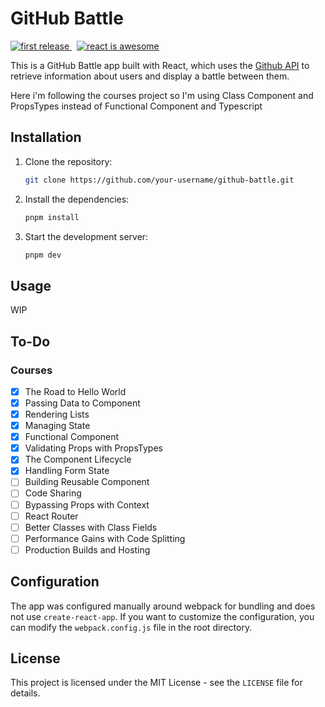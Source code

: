 # GitHub Battle

<a href="">
  <img alt="first release" src="https://img.shields.io/badge/release-v1.0-brightgreen.svg" />
</a>
&nbsp
<a href="">
  <img alt="react is awesome" src="https://img.shields.io/badge/React-is%20dope%20%E2%AD%90-00D8FF.svg" />
</a>

This is a GitHub Battle app built with React, which uses the [Github API](https://developer.github.com/v3/) to retrieve information about users and display a battle between them.

Here i'm following the courses project so I'm using Class Component and PropsTypes instead of Functional Component and Typescript

## Installation

1. Clone the repository:

   ```zsh
   git clone https://github.com/your-username/github-battle.git
   ```

2. Install the dependencies:
   ```zsh
   pnpm install
   ```
3. Start the development server:
   ```zsh
   pnpm dev
   ```

## Usage

WIP

## To-Do

### Courses

- [x] The Road to Hello World
- [x] Passing Data to Component
- [x] Rendering Lists
- [x] Managing State
- [x] Functional Component
- [x] Validating Props with PropsTypes
- [x] The Component Lifecycle
- [x] Handling Form State
- [ ] Building Reusable Component
- [ ] Code Sharing
- [ ] Bypassing Props with Context
- [ ] React Router
- [ ] Better Classes with Class Fields
- [ ] Performance Gains with Code Splitting
- [ ] Production Builds and Hosting

## Configuration

The app was configured manually around webpack for bundling and does not use `create-react-app`. If you want to customize the configuration, you can modify the `webpack.config.js` file in the root directory.

## License

This project is licensed under the MIT License - see the `LICENSE` file for details.
